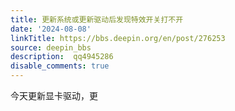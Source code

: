 ```yaml
---
title: 更新系统或更新驱动后发现特效开关打不开
date: '2024-08-08'
linkTitle: https://bbs.deepin.org/en/post/276253
source: deepin_bbs
description:  qq4945286 
disable_comments: true
---
```

今天更新显卡驱动，更
